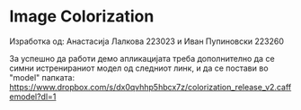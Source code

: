 # Image Colorization
Изработка од: Анастасија Лалкова 223023 и Иван Пупиновски 223260

За успешно да работи демо апликацијата треба дополнително да се симни истренираниот модел од следниот линк, и да се постави во "model" папката:
https://www.dropbox.com/s/dx0qvhhp5hbcx7z/colorization_release_v2.caffemodel?dl=1
